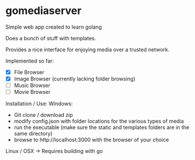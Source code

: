 # gomediaserver

Simple web app created to learn golang

Does a bunch of stuff with templates. 

Provides a nice interface for enjoying media over a trusted network.

Implemented so far:
- [x] File Browser
- [x] Image Browser (currently lacking folder browsing)
- [ ] Music Browser
- [ ] Movie Browser

Installation / Use:
Windows:
- Git clone / download zip
- modify config.json with folder locations for the various types of media
- run the executable (make sure the static and templates folders are in the same directory)
- browse to http://localhost:3000 with the browser of your choice

Linux / OSX -> Requires building with go
